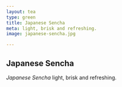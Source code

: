 ```yaml
---
layout: tea
type: green
title: Japanese Sencha
meta: light, brisk and refreshing.
image: japanese-sencha.jpg

---
```


## Japanese Sencha

*Japanese Sencha* light, brisk and refreshing.